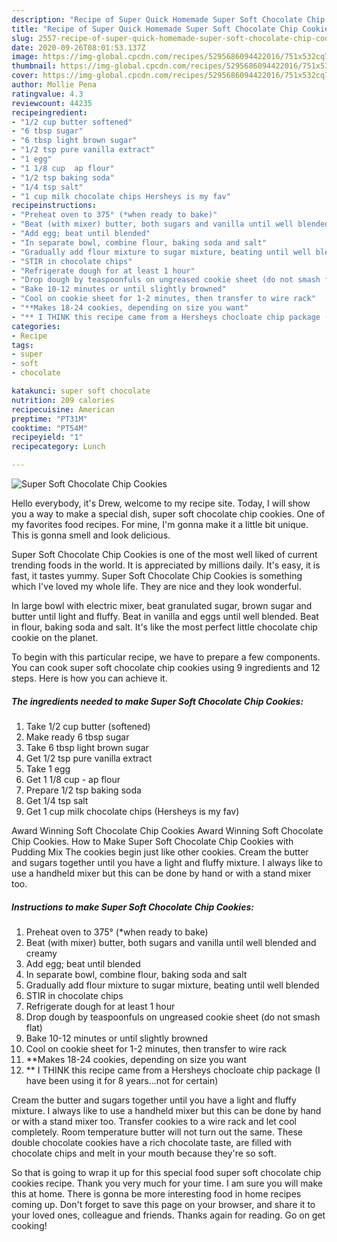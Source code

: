 ```yaml
---
description: "Recipe of Super Quick Homemade Super Soft Chocolate Chip Cookies"
title: "Recipe of Super Quick Homemade Super Soft Chocolate Chip Cookies"
slug: 2557-recipe-of-super-quick-homemade-super-soft-chocolate-chip-cookies
date: 2020-09-26T08:01:53.137Z
image: https://img-global.cpcdn.com/recipes/5295686094422016/751x532cq70/super-soft-chocolate-chip-cookies-recipe-main-photo.jpg
thumbnail: https://img-global.cpcdn.com/recipes/5295686094422016/751x532cq70/super-soft-chocolate-chip-cookies-recipe-main-photo.jpg
cover: https://img-global.cpcdn.com/recipes/5295686094422016/751x532cq70/super-soft-chocolate-chip-cookies-recipe-main-photo.jpg
author: Mollie Pena
ratingvalue: 4.3
reviewcount: 44235
recipeingredient:
- "1/2 cup butter softened"
- "6 tbsp sugar"
- "6 tbsp light brown sugar"
- "1/2 tsp pure vanilla extract"
- "1 egg"
- "1 1/8 cup  ap flour"
- "1/2 tsp baking soda"
- "1/4 tsp salt"
- "1 cup milk chocolate chips Hersheys is my fav"
recipeinstructions:
- "Preheat oven to 375° (*when ready to bake)"
- "Beat (with mixer) butter, both sugars and vanilla until well blended and creamy"
- "Add egg; beat until blended"
- "In separate bowl, combine flour, baking soda and salt"
- "Gradually add flour mixture to sugar mixture, beating until well blended"
- "STIR in chocolate chips"
- "Refrigerate dough for at least 1 hour"
- "Drop dough by teaspoonfuls on ungreased cookie sheet (do not smash flat)"
- "Bake 10-12 minutes or until slightly browned"
- "Cool on cookie sheet for 1-2 minutes, then transfer to wire rack"
- "**Makes 18-24 cookies, depending on size you want"
- "** I THINK this recipe came from a Hersheys chocloate chip package (I have been using it for 8 years...not for certain)"
categories:
- Recipe
tags:
- super
- soft
- chocolate

katakunci: super soft chocolate 
nutrition: 209 calories
recipecuisine: American
preptime: "PT31M"
cooktime: "PT54M"
recipeyield: "1"
recipecategory: Lunch

---
```



![Super Soft Chocolate Chip Cookies](https://img-global.cpcdn.com/recipes/5295686094422016/751x532cq70/super-soft-chocolate-chip-cookies-recipe-main-photo.jpg)

Hello everybody, it's Drew, welcome to my recipe site. Today, I will show you a way to make a special dish, super soft chocolate chip cookies. One of my favorites food recipes. For mine, I'm gonna make it a little bit unique. This is gonna smell and look delicious.

Super Soft Chocolate Chip Cookies is one of the most well liked of current trending foods in the world. It is appreciated by millions daily. It's easy, it is fast, it tastes yummy. Super Soft Chocolate Chip Cookies is something which I've loved my whole life. They are nice and they look wonderful.

In large bowl with electric mixer, beat granulated sugar, brown sugar and butter until light and fluffy. Beat in vanilla and eggs until well blended. Beat in flour, baking soda and salt. It&#39;s like the most perfect little chocolate chip cookie on the planet.


To begin with this particular recipe, we have to prepare a few components. You can cook super soft chocolate chip cookies using 9 ingredients and 12 steps. Here is how you can achieve it.

<!--inarticleads1-->

##### The ingredients needed to make Super Soft Chocolate Chip Cookies:

1. Take 1/2 cup butter (softened)
1. Make ready 6 tbsp sugar
1. Take 6 tbsp light brown sugar
1. Get 1/2 tsp pure vanilla extract
1. Take 1 egg
1. Get 1 1/8 cup - ap flour
1. Prepare 1/2 tsp baking soda
1. Get 1/4 tsp salt
1. Get 1 cup milk chocolate chips (Hersheys is my fav)


Award Winning Soft Chocolate Chip Cookies Award Winning Soft Chocolate Chip Cookies. How to Make Super Soft Chocolate Chip Cookies with Pudding Mix The cookies begin just like other cookies. Cream the butter and sugars together until you have a light and fluffy mixture. I always like to use a handheld mixer but this can be done by hand or with a stand mixer too. 

<!--inarticleads2-->

##### Instructions to make Super Soft Chocolate Chip Cookies:

1. Preheat oven to 375° (*when ready to bake)
1. Beat (with mixer) butter, both sugars and vanilla until well blended and creamy
1. Add egg; beat until blended
1. In separate bowl, combine flour, baking soda and salt
1. Gradually add flour mixture to sugar mixture, beating until well blended
1. STIR in chocolate chips
1. Refrigerate dough for at least 1 hour
1. Drop dough by teaspoonfuls on ungreased cookie sheet (do not smash flat)
1. Bake 10-12 minutes or until slightly browned
1. Cool on cookie sheet for 1-2 minutes, then transfer to wire rack
1. **Makes 18-24 cookies, depending on size you want
1. ** I THINK this recipe came from a Hersheys chocloate chip package (I have been using it for 8 years...not for certain)


Cream the butter and sugars together until you have a light and fluffy mixture. I always like to use a handheld mixer but this can be done by hand or with a stand mixer too. Transfer cookies to a wire rack and let cool completely. Room temperature butter will not turn out the same. These double chocolate cookies have a rich chocolate taste, are filled with chocolate chips and melt in your mouth because they&#39;re so soft. 

So that is going to wrap it up for this special food super soft chocolate chip cookies recipe. Thank you very much for your time. I am sure you will make this at home. There is gonna be more interesting food in home recipes coming up. Don't forget to save this page on your browser, and share it to your loved ones, colleague and friends. Thanks again for reading. Go on get cooking!
